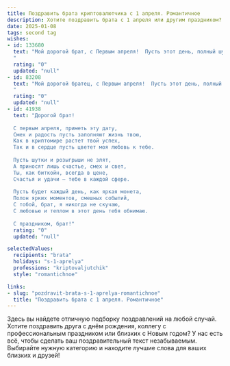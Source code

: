 ```yaml
---
title: Поздравить брата криптовалютчика с 1 апреля. Романтичное
description: Хотите поздравить брата с 1 апреля или другим праздником? Наш ИИ создаст незабываемое поздравление, а вы обязательно выделитесь среди других.  
date: 2025-01-08
tags: second tag
wishes:
- id: 133680
  text: "Мой дорогой брат, с Первым апреля!  Пусть этот день, полный шуток и неожиданностей, принесёт тебе не только улыбки, но и  волшебство настоящей удачи.  Пусть твои криптовалютные горизонты расширяются, как бескрайнее ночное небо, усеянное звёздами,  а каждый твой новый блок – это ещё одна ступенька к достижению самых смелых мечтаний.  Я бесконечно люблю тебя и верю в твой невероятный успех!
  "
  rating: "0"
  updated: "null"
- id: 83208
  text: "Мой дорогой братец, с Первым апреля!  Пусть этот день, полный шуток и неожиданностей, принесёт тебе не только веселье, но и  волшебство  —  волшебство  успеха в твоём удивительном мире криптовалют.  Пусть твои  \"вложения\"  окупятся сторицей, а каждый бит твоей работы будет наполнен любовью и счастьем.  Я горжусь тобой и твоей смелостью,  моим дорогим,  успешным криптовалютчиком!
  "
  rating: "0"
  updated: "null"
- id: 41938
  text: "Дорогой брат!
  
  С первым апреля, приметь эту дату,
  Смех и радость пусть заполняют жизнь твою,
  Как в криптомире растет твой успех,
  Так и в сердце пусть цветет моя любовь к тебе.
  
  Пусть шутки и розыгрыши не злят,
  А приносят лишь счастье, смех и свет,
  Ты, как биткойн, всегда в цене,
  Счастья и удачи — тебе в каждой сфере.
  
  Пусть будет каждый день, как яркая монета,
  Полон ярких моментов, смешных событий,
  С тобой, брат, я никогда не скучаю,
  С любовью и теплом в этот день тебя обнимаю.
  
  С праздником, брат!"
  rating: "0"
  updated: "null"

selectedValues:
  recipients: "brata"
  holidays: "s-1-aprelya"
  professions: "kriptovaljutchik"
  style: "romantichnoe"

links:
- slug: "pozdravit-brata-s-1-aprelya-romantichnoe"
  title: "Поздравить брата с 1 апреля. Романтичное"
---
```


Здесь вы найдете отличную подборку поздравлений на любой случай.
Хотите поздравить друга с днём рождения, коллегу с профессиональным праздником или близких с Новым годом? У нас есть всё, чтобы сделать ваш поздравительный текст незабываемым. Выбирайте нужную категорию и находите лучшие слова для ваших близких и друзей!
